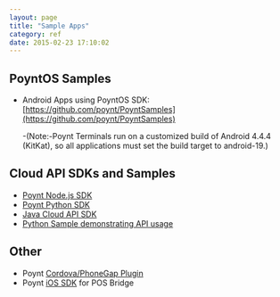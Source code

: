 ```yaml
---
layout: page
title: "Sample Apps"
category: ref
date: 2015-02-23 17:10:02
---
```


## PoyntOS Samples

* Android Apps using PoyntOS SDK: [https://github.com/poynt/PoyntSamples](https://github.com/poynt/PoyntSamples)

  -(Note:-Poynt Terminals run on a customized build of Android 4.4.4 (KitKat), so all applications must set the build target to android-19.)

## Cloud API SDKs and Samples

* [Poynt Node.js SDK](https://github.com/poynt/poynt-node)
* [Poynt Python SDK](https://github.com/poynt/poynt-python)
* [Java Cloud API SDK](https://github.com/poynt/java-cloud-sdk)
* [Python Sample demonstrating API usage](https://github.com/poynt/python-sample)

## Other

* Poynt [Cordova/PhoneGap Plugin](https://www.npmjs.com/package/cordova-plugin-poynt)
* Poynt [iOS SDK](https://github.com/poynt/pos-connector-ios-sdk-sample) for POS Bridge
